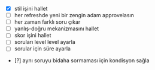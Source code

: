 - [x] stil işini hallet
- [ ] her refreshde yeni bir zengin adam approvelasın
- [ ] her zaman farklı soru çıkar
- [ ] yanlış-doğru mekanizmasını hallet
- [ ] skor işini hallet
- [ ] soruları level level ayarla
- [ ] sorular için süre ayarla
- [?] aynı soruyu bidaha sormaması için kondisyon sağla